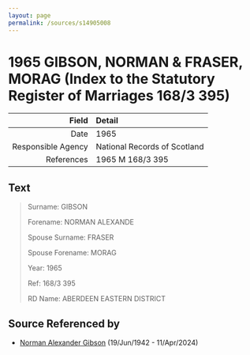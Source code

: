 ```yaml
---
layout: page
permalink: /sources/s14905008
---
```


# 1965 GIBSON, NORMAN & FRASER, MORAG (Index to the Statutory Register of Marriages 168/3 395)

Field | Detail
---:|:---
Date | 1965
Responsible Agency | National Records of Scotland
References | 1965 M 168/3 395

## Text

> Surname: GIBSON
>
> Forename: NORMAN ALEXANDE
>
> Spouse Surname: FRASER
>
> Spouse Forename: MORAG
>
> Year: 1965
>
> Ref: 168/3 395
>
> RD Name: ABERDEEN EASTERN DISTRICT
>

## Source Referenced by

* [Norman Alexander Gibson](../people/@86606770@-norman-alexander-gibson-b1942-6-19-d2024-4-11.md) (19/Jun/1942 - 11/Apr/2024)
